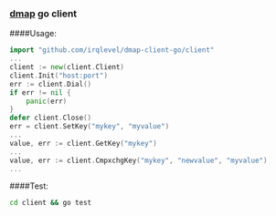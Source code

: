 ### [dmap](https://github.com/irqlevel/dmap) go client

####Usage:
```go
import "github.com/irqlevel/dmap-client-go/client"
...
client := new(client.Client)
client.Init("host:port")
err := client.Dial()
if err != nil {
	panic(err)
}
defer client.Close()
err = client.SetKey("mykey", "myvalue")
...
value, err := client.GetKey("mykey")
...
value, err := client.CmpxchgKey("mykey", "newvalue", "myvalue")
...
```

####Test:
```sh
cd client && go test
```
